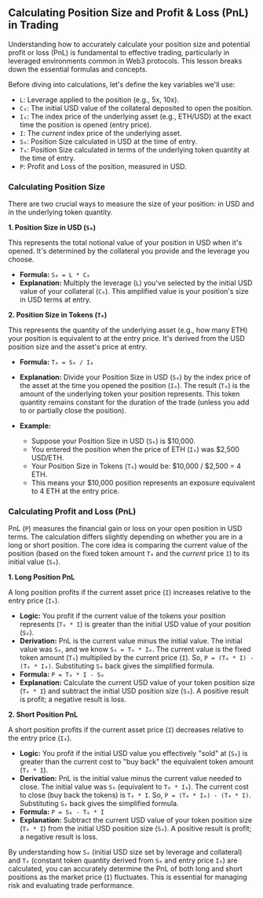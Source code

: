 ## Calculating Position Size and Profit & Loss (PnL) in Trading

Understanding how to accurately calculate your position size and potential profit or loss (PnL) is fundamental to effective trading, particularly in leveraged environments common in Web3 protocols. This lesson breaks down the essential formulas and concepts.

Before diving into calculations, let's define the key variables we'll use:

*   `L`: Leverage applied to the position (e.g., 5x, 10x).
*   `C₀`: The initial USD value of the collateral deposited to open the position.
*   `I₀`: The index price of the underlying asset (e.g., ETH/USD) at the exact time the position is opened (entry price).
*   `I`: The *current* index price of the underlying asset.
*   `S₀`: Position Size calculated in USD at the time of entry.
*   `T₀`: Position Size calculated in terms of the underlying token quantity at the time of entry.
*   `P`: Profit and Loss of the position, measured in USD.

### Calculating Position Size

There are two crucial ways to measure the size of your position: in USD and in the underlying token quantity.

**1. Position Size in USD (`S₀`)**

This represents the total notional value of your position in USD when it's opened. It's determined by the collateral you provide and the leverage you choose.

*   **Formula:** `S₀ = L * C₀`
*   **Explanation:** Multiply the leverage (`L`) you've selected by the initial USD value of your collateral (`C₀`). This amplified value is your position's size in USD terms at entry.

**2. Position Size in Tokens (`T₀`)**

This represents the quantity of the underlying asset (e.g., how many ETH) your position is equivalent to at the entry price. It's derived from the USD position size and the asset's price at entry.

*   **Formula:** `T₀ = S₀ / I₀`
*   **Explanation:** Divide your Position Size in USD (`S₀`) by the index price of the asset at the time you opened the position (`I₀`). The result (`T₀`) is the amount of the underlying token your position represents. This token quantity remains constant for the duration of the trade (unless you add to or partially close the position).

*   **Example:**
    *   Suppose your Position Size in USD (`S₀`) is $10,000.
    *   You entered the position when the price of ETH (`I₀`) was $2,500 USD/ETH.
    *   Your Position Size in Tokens (`T₀`) would be: $10,000 / $2,500 = 4 ETH.
    *   This means your $10,000 position represents an exposure equivalent to 4 ETH at the entry price.

### Calculating Profit and Loss (PnL)

PnL (`P`) measures the financial gain or loss on your open position in USD terms. The calculation differs slightly depending on whether you are in a long or short position. The core idea is comparing the current value of the position (based on the fixed token amount `T₀` and the *current* price `I`) to its initial value (`S₀`).

**1. Long Position PnL**

A long position profits if the current asset price (`I`) increases relative to the entry price (`I₀`).

*   **Logic:** You profit if the current value of the tokens your position represents (`T₀ * I`) is greater than the initial USD value of your position (`S₀`).
*   **Derivation:** PnL is the current value minus the initial value. The initial value was `S₀`, and we know `S₀ = T₀ * I₀`. The current value is the fixed token amount (`T₀`) multiplied by the current price (`I`). So, `P = (T₀ * I) - (T₀ * I₀)`. Substituting `S₀` back gives the simplified formula.
*   **Formula:** `P = T₀ * I - S₀`
*   **Explanation:** Calculate the current USD value of your token position size (`T₀ * I`) and subtract the initial USD position size (`S₀`). A positive result is profit; a negative result is loss.

**2. Short Position PnL**

A short position profits if the current asset price (`I`) decreases relative to the entry price (`I₀`).

*   **Logic:** You profit if the initial USD value you effectively "sold" at (`S₀`) is greater than the current cost to "buy back" the equivalent token amount (`T₀ * I`).
*   **Derivation:** PnL is the initial value minus the current value needed to close. The initial value was `S₀` (equivalent to `T₀ * I₀`). The current cost to close (buy back the tokens) is `T₀ * I`. So, `P = (T₀ * I₀) - (T₀ * I)`. Substituting `S₀` back gives the simplified formula.
*   **Formula:** `P = S₀ - T₀ * I`
*   **Explanation:** Subtract the current USD value of your token position size (`T₀ * I`) from the initial USD position size (`S₀`). A positive result is profit; a negative result is loss.

By understanding how `S₀` (initial USD size set by leverage and collateral) and `T₀` (constant token quantity derived from `S₀` and entry price `I₀`) are calculated, you can accurately determine the PnL of both long and short positions as the market price (`I`) fluctuates. This is essential for managing risk and evaluating trade performance.